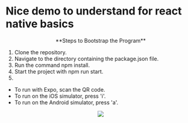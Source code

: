 # Nice demo to understand for react native basics
<p align="center">
**Steps to Bootstrap the Program**

1) Clone the repository.
2) Navigate to the directory containing the package.json file.
3) Run the command npm install.
4) Start the project with npm run start.
5) 
  - To run with Expo, scan the QR code.
  - To run on the iOS simulator, press 'i'.
  - To run on the Android simulator, press 'a'.
</p>

<p align="center">
  <img src="https://github-production-user-asset-6210df.s3.amazonaws.com/46139484/335793606-cbfce031-5115-4938-a810-330bd45ac8e9.png?X-Amz-Algorithm=AWS4-HMAC-SHA256&X-Amz-Credential=AKIAVCODYLSA53PQK4ZA%2F20240601%2Fus-east-1%2Fs3%2Faws4_request&X-Amz-Date=20240601T101002Z&X-Amz-Expires=300&X-Amz-Signature=b845c6ca8f08303a476139ff56d0758dc18d307e6c5e0dd3226f7cacaa249235&X-Amz-SignedHeaders=host&actor_id=46139484&key_id=0&repo_id=808948872" />
</p>
